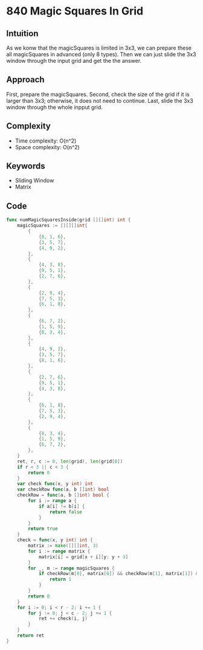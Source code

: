 # 840 Magic Squares In Grid

## Intuition

As we konw that the magicSquares is limited in 3x3, we can prepare these all magicSquares in advanced (only 8 types).
Then we can just slide the 3x3 window through the input grid and get the the answer.

## Approach

First, prepare the magicSquares.
Second, check the size of the grid if it is larger than 3x3; otherwise, it does not need to continue.
Last, slide the 3x3 window through the whole inpput grid.

## Complexity

- Time complexity: O(n^2)
- Space complexity: O(n^2)

## Keywords

- Sliding Window
- Matrix

## Code

```go
func numMagicSquaresInside(grid [][]int) int {
    magicSquares := [][][]int{
        {
            {8, 1, 6},
            {3, 5, 7},
            {4, 9, 2},
        },
        {
            {4, 3, 8},
            {9, 5, 1},
            {2, 7, 6},
        },
        {
            {2, 9, 4},
            {7, 5, 3},
            {6, 1, 8},
        },
        {
            {6, 7, 2},
            {1, 5, 9},
            {8, 3, 4},
        },
        {
            {4, 9, 2},
            {3, 5, 7},
            {8, 1, 6},
        },
        {
            {2, 7, 6},
            {9, 5, 1},
            {4, 3, 8},
        },
        {
            {6, 1, 8},
            {7, 5, 3},
            {2, 9, 4},
        },
        {
            {8, 3, 4},
            {1, 5, 9},
            {6, 7, 2},
        },
    }
    ret, r, c := 0, len(grid), len(grid[0])
    if r < 3 || c < 3 {
        return 0
    }
    var check func(x, y int) int
    var checkRow func(a, b []int) bool
    checkRow = func(a, b []int) bool {
        for i := range a {
            if a[i] != b[i] {
                return false
            }
        }
        return true
    }
    check = func(x, y int) int {
        matrix := make([][]int, 3)
        for i := range matrix {
            matrix[i] = grid[x + i][y: y + 3]
        }
        for _, m := range magicSquares {
            if checkRow(m[0], matrix[0]) && checkRow(m[1], matrix[1]) && checkRow(m[2], matrix[2]) {
                return 1
            }
        }
        return 0
    }
    for i := 0; i < r - 2; i += 1 {
        for j := 0; j < c - 2; j += 1 {
            ret += check(i, j)
        }
    }
    return ret
}
```
